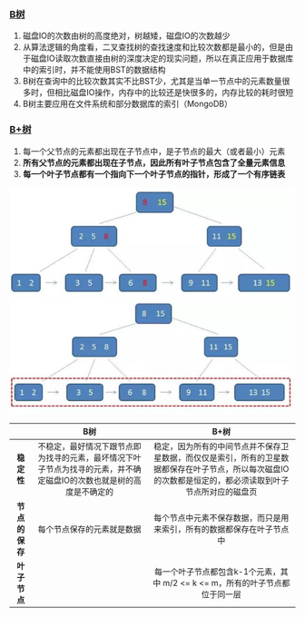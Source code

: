 ### [B树](https://mp.weixin.qq.com/s/rDCEFzoKHIjyHfI_bsz5Rw)

1. 磁盘IO的次数由树的高度绝对，树越矮，磁盘IO的次数越少
2. 从算法逻辑的角度看，二叉查找树的查找速度和比较次数都是最小的，但是由于磁盘IO读取次数直接由树的深度决定的现实问题，所以在真正应用于数据库中的索引时，并不能使用BST的数据结构
3. B树在查询中的比较次数其实不比BST少，尤其是当单一节点中的元素数量很多时，但相比磁盘IO操作，内存中的比较还是快很多的，内存比较的耗时很短
4. B树主要应用在文件系统和部分数据库的索引（MongoDB）

### [B+树](http://mp.weixin.qq.com/s/jRZMMONW3QP43dsDKIV9VQ)

1. 每一个父节点的元素都出现在子节点中，是子节点的最大（或者最小）元素
2. **所有父节点的元素都出现在子节点，因此所有叶子节点包含了全量元素信息**
3. **每一个叶子节点都有一个指向下一个叶子节点的指针，形成了一个有序链表**

![](/assets/微信图片_20180116161800.jpg)  
![](/assets/微信图片_20180116162301.jpg)

|  | **B树** | **B+树** |
| :---: | :---: | :---: |
| **稳定性** | 不稳定，最好情况下跟节点即为找寻的元素，最坏情况下叶子节点为找寻的元素，并不确定磁盘IO的次数也就是树的高度是不确定的 | 稳定，因为所有的中间节点并不保存卫星数据，而仅仅是索引，所有的卫星数据都保存在叶子节点，所以每次磁盘IO的次数都是恒定的，都必须读取到叶子节点所对应的磁盘页 |
| **节点的保存** | 每个节点保存的元素就是数据 | 每个节点中元素不保存数据，而只是用来索引，所有的数据都保存在叶子节点中 |
|**叶子节点**| |每一个叶子节点都包含k-1个元素，其中 m/2 <= k <= m，所有的叶子节点都位于同一层| ||



